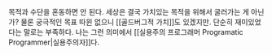 목적과 수단을 혼동하면 안 된다. 세상은 결국 가치있는 목적을 위해서 굴러가는 게 아닌가? 물론 궁극적인 목표 따윈 없으니 [[골드버그적 가치]]도 있겠지만. 단순히 재미있었다는 말로는 부족하다.
나는 그런 의미에서 [[실용주의 프로그래머 Programatic Programmer|실용주의자]]다.